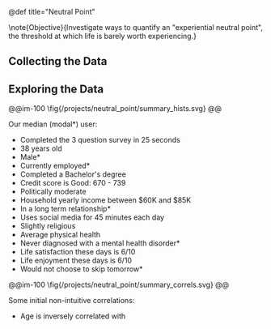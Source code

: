 @def title="Neutral Point"

\note{Objective}{Investigate ways to quantify an "experiential neutral point", the threshold at which life is barely worth experiencing.}

## Collecting the Data

## Exploring the Data

@@im-100
\fig{/projects/neutral_point/summary_hists.svg}
@@

Our median (modal*) user:
 - Completed the 3 question survey in 25 seconds
 - 38 years old
 - Male*
 - Currently employed*
 - Completed a Bachelor's degree
 - Credit score is Good: 670 - 739
 - Politically moderate
 - Household yearly income between \$60K and \$85K
 - In a long term relationship*
 - Uses social media for 45 minutes each day
 - Slightly religious
 - Average physical health
 - Never diagnosed with a mental health disorder*
 - Life satisfaction these days is 6/10
 - Life enjoyment these days is 6/10
 - Would not choose to skip tomorrow*


@@im-100
\fig{/projects/neutral_point/summary_correls.svg}
@@

Some initial non-intuitive correlations:
 - Age is inversely correlated with 